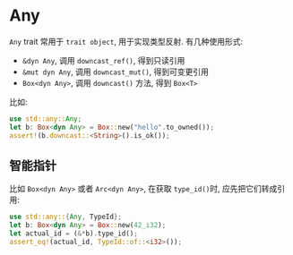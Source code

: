 
# Any
`Any` trait 常用于 `trait object`, 用于实现类型反射.
有几种使用形式:
- `&dyn Any`, 调用 `downcast_ref()`, 得到只读引用
- `&mut dyn Any`, 调用 `downcast_mut()`, 得到可变更引用
- `Box<dyn Any>`, 调用 `downcast()` 方法, 得到 `Box<T>`

比如:
```rust
use std::any::Any;
let b: Box<dyn Any> = Box::new("hello".to_owned());
assert!(b.downcast::<String>().is_ok());
```

## 智能指针
比如 `Box<dyn Any>` 或者 `Arc<dyn Any>`, 在获取 `type_id()`时, 应先把它们转成引用:
```rust
use std::any::{Any, TypeId};
let b: Box<dyn Any> = Box::new(42_i32);
let actual_id = (&*b).type_id();
assert_eq!(actual_id, TypeId::of::<i32>());
```